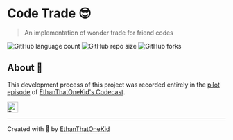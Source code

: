 # Code Trade 😎
> An implementation of wonder trade for friend codes

![GitHub language count](https://img.shields.io/github/languages/count/ethanthatonekid/code-trade)
![GitHub repo size](https://img.shields.io/github/repo-size/ethanthatonekid/code-trade)
![GitHub forks](https://img.shields.io/github/forks/ethanthatonekid/code-trade?style=social)

## About 🧠
This development process of this project was recorded entirely in the [pilot episode](https://github.com/EthanThatOneKid/codecasts/tree/master/code-trade) of [EthanThatOneKid's Codecast](https://github.com/EthanThatOneKid/codecasts).

<a href="https://www.buymeacoffee.com/etok" target="_blank"><img src="https://cdn.buymeacoffee.com/buttons/default-orange.png" alt="Buy Me A Coffee" style="height: 25px !important;" ></a>

---

Created with 💖 by [EthanThatOneKid](https://github.com/EthanThatOneKid)